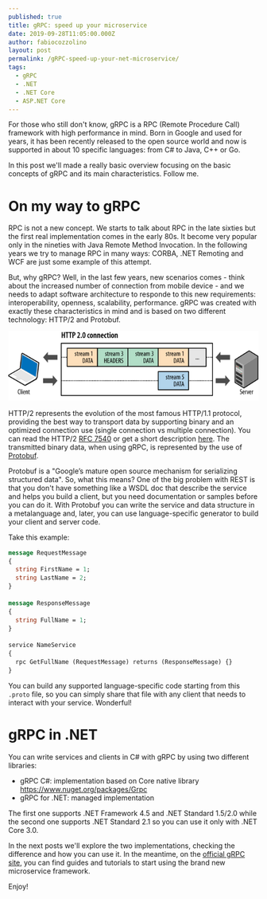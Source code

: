 ```yaml
---
published: true
title: gRPC: speed up your microservice
date: 2019-09-28T11:05:00.000Z
author: fabiocozzolino
layout: post
permalink: /gRPC-speed-up-your-net-microservice/
tags:
  - gRPC
  - .NET
  - .NET Core
  - ASP.NET Core
---
```

For those who still don't know, gRPC is a RPC (Remote Procedure Call) framework with high performance in mind. Born in Google and used for years, it has been recently released to the open source world and now is supported in about 10 specific languages: from C# to Java, C++ or Go.

In this post we'll made a really basic overview focusing on the basic concepts of gRPC and its main characteristics. Follow me.

# On my way to gRPC
RPC is not a new concept. We starts to talk about RPC in the late sixties but the first real implementation comes in the early 80s. It become very popular only in the nineties with Java Remote Method Invocation. In the following years we try to manage RPC in many ways: CORBA, .NET Remoting and WCF are just some example of this attempt. 

But, why gRPC? Well, in the last few years, new scenarios comes - think about the increased number of connection from mobile device - and we needs to adapt software architecture to responde to this new requirements: interoperability, openness, scalability, performance. gRPC was created with exactly these characteristics in mind and is based on two different technology: HTTP/2 and Protobuf.

<p align="center">
  <img src="/assets/img/multiplexing01.svg" alt="HTTP/2 stream">
</p>

HTTP/2 represents the evolution of the most famous HTTP/1.1 protocol, providing the best way to transport data by supporting binary and an optimized connection use (single connection vs multiple connection). You can read the HTTP/2 [RFC 7540](https://tools.ietf.org/html/rfc7540) or get a short description [here](https://developers.google.com/web/fundamentals/performance/http2). The transmitted binary data, when using gRPC, is represented by the use of [Protobuf](https://developers.google.com/protocol-buffers). 

Protobuf is a "Google’s mature open source mechanism for serializing structured data". So, what this means? One of the big problem with REST is that you don't have something like a WSDL doc that describe the service and helps you build a client, but you need documentation or samples before you can do it. With Protobuf you can write the service and data structure in a metalanguage and, later, you can use language-specific generator to build your client and server code.

Take this example:

```protobuf
message RequestMessage
{
  string FirstName = 1;
  string LastName = 2;
}

message ResponseMessage
{
  string FullName = 1;
}

service NameService
{
  rpc GetFullName (RequestMessage) returns (ResponseMessage) {}
}
```

You can build any supported language-specific code starting from this `.proto` file, so you can simply share that file with any client that needs to interact with your service. Wonderful! 

# gRPC in .NET
You can write services and clients in C# with gRPC by using two different libraries: 
* gRPC C#: implementation based on Core native library https://www.nuget.org/packages/Grpc
* gRPC for .NET: managed implementation

The first one supports .NET Framework 4.5 and .NET Standard 1.5/2.0 while the second one supports .NET Standard 2.1 so you can use it only with .NET Core 3.0.

In the next posts we'll explore the two implementations, checking the difference and how you can use it. In the meantime, on the [official gRPC site](https://grpc.io), you can find guides and tutorials to start using the brand new microservice framework.

Enjoy!
